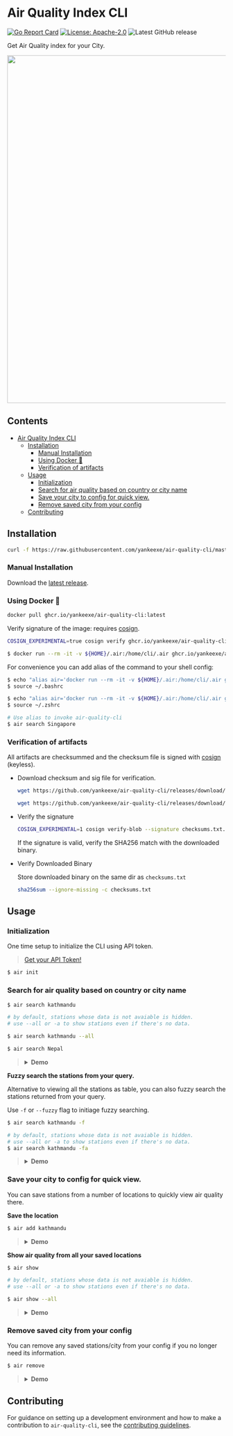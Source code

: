 # Air Quality Index CLI
[![Go Report Card](https://goreportcard.com/badge/github.com/yankeexe/air-quality-cli)](https://goreportcard.com/report/github.com/yankeexe/air-quality-cli)
[![License: Apache-2.0](https://img.shields.io/badge/License-Apache-yellow.svg)](https://opensource.org/licenses/Apache-2.0)
![Latest GitHub release](https://img.shields.io/github/release/yankeexe/air-quality-cli)

Get Air Quality index for your City.

<img src="https://i.imgur.com/FsnXPXw.png" width="800" />

## Contents
- [Air Quality Index CLI](#air-quality-index-cli)
  - [Installation](#installation)
    - [Manual Installation](#manual-installation)
    - [Using Docker :whale:](#using-docker-whale)
    - [Verification of artifacts](#verification-of-artifacts)
  - [Usage](#usage)
    - [Initialization](#initialization)
    - [Search for air quality based on country or city name](#search-for-air-quality-based-on-country-or-city-name)
    - [Save your city to config for quick view.](#save-your-city-to-config-for-quick-view)
    - [Remove saved city from your config](#remove-saved-city-from-your-config)
  - [Contributing](#contributing)

## Installation

```bash
curl -f https://raw.githubusercontent.com/yankeexe/air-quality-cli/master/install.sh | sudo sh
```

### Manual Installation
Download the [latest release](https://github.com/yankeexe/air-quality-cli/releases).

### Using Docker :whale:

```bash
docker pull ghcr.io/yankeexe/air-quality-cli:latest
```

Verify signature of the image: requires [cosign](https://docs.sigstore.dev/cosign/installation/).

```bash
COSIGN_EXPERIMENTAL=true cosign verify ghcr.io/yankeexe/air-quality-cli:latest
```

```bash
$ docker run --rm -it -v ${HOME}/.air:/home/cli/.air ghcr.io/yankeexe/air-quality-cli:latest search Nepal
```
For convenience you can add alias of the command to your shell config:
```bash
$ echo "alias air='docker run --rm -it -v ${HOME}/.air:/home/cli/.air ghcr.io/yankeexe/air-quality-cli:latest'" >> ~/.bashrc
$ source ~/.bashrc

$ echo "alias air='docker run --rm -it -v ${HOME}/.air:/home/cli/.air ghcr.io/yankeexe/air-quality-cli:latest'">> ~/.zshrc
$ source ~/.zshrc

# Use alias to invoke air-quality-cli
$ air search Singapore
```

### Verification of artifacts

All artifacts are checksummed and the checksum file is signed with [cosign](https://github.com/sigstore/cosign#installation) (keyless).

* Download checksum and sig file for verification.

  ```bash
  wget https://github.com/yankeexe/air-quality-cli/releases/download/v0.0.7/checksums.txt

  wget https://github.com/yankeexe/air-quality-cli/releases/download/v0.0.7/checksums.txt.sig
  ```
* Verify the signature

  ```bash
  COSIGN_EXPERIMENTAL=1 cosign verify-blob --signature checksums.txt.sig checksums.txt
  ```
  If the signature is valid, verify the SHA256 match with the downloaded binary.

* Verify Downloaded Binary

  Store downloaded binary on the same dir as `checksums.txt`
  ```bash
  sha256sum --ignore-missing -c checksums.txt
  ```

## Usage
### Initialization
One time setup to initialize the CLI using API token.

> [Get your API Token!](https://aqicn.org/data-platform/token/#/)

```bash
$ air init
```

### Search for air quality based on country or city name

```bash
$ air search kathmandu

# by default, stations whose data is not avaiable is hidden.
# use --all or -a to show stations even if there's no data.

$ air search kathmandu --all
```

```bash
$ air search Nepal
```

> <details><summary><strong>Demo</strong></summary>
> <img src = "https://i.imgur.com/KtEEfRV.gif" width="700" alt="demo of air quality cli search" />

</details>

**Fuzzy search the stations from your query.**

Alternative to viewing all the stations as table, you can also fuzzy search the stations returned from your query.

Use `-f` or `--fuzzy` flag to initiage fuzzy searching.

```bash
$ air search kathmandu -f

# by default, stations whose data is not avaiable is hidden.
# use --all or -a to show stations even if there's no data.
$ air search kathmandu -fa
```

> <details><summary><strong>Demo</strong></summary>
> <img src = "https://i.imgur.com/9M5akjp.gif" width="700" alt="demo of air quality cli search" />

</details>

### Save your city to config for quick view.

You can save stations from a number of locations to quickly view air quality there.

**Save the location**

```bash
$ air add kathmandu
```

> <details><summary><strong>Demo</strong></summary>
> <img src = "https://i.imgur.com/DmpFBEH.gif" width="700" alt="demo of air quality cli add stations" />

</details>

**Show air quality from all your saved locations**

```bash
$ air show

# by default, stations whose data is not avaiable is hidden.
# use --all or -a to show stations even if there's no data.

$ air show --all
```

> <details><summary><strong>Demo</strong></summary>
> <img src = "https://i.imgur.com/YLtIWIz.gif" width="700" alt="demo of air quality cli show" />


### Remove saved city from your config

You can remove any saved stations/city from your config if you no longer need its information.


```bash
$ air remove
```

> <details><summary><strong>Demo</strong></summary>
> <img src = "https://i.imgur.com/DXZI4sG.gif" width="700" alt="demo of air quality cli remove" />


## Contributing

For guidance on setting up a development environment and how to make a contribution to `air-quality-cli`, see the [contributing guidelines](https://github.com/yankeexe/air-quality-cli/blob/master/CONTRIBUTING.md).
